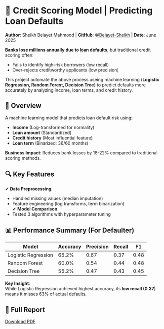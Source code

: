 # 🏦 Credit Scoring Model | Predicting Loan Defaults

**Author**: Sheikh Belayet Mahmood | **GitHub**: [@Belayet-Sheikh](https://github.com/Belayet-Sheikh) | **Date**: June 2025

**Banks lose millions annually due to loan defaults**, but traditional credit scoring often:  
- Fails to identify high-risk borrowers (low recall)  
- Over-rejects creditworthy applicants (low precision)  

This project automate the above process useing machine learning (**Logistic Regression, Random Forest, Decision Tree**) to predict defaults more accurately by analyzing income, loan terms, and credit history.  

## 📌 Overview
A machine learning model that predicts loan default risk using:
- **Income** (Log-transformed for normality)
- **Loan amount** (Standardized)
- **Credit history** (Most influential feature)
- **Loan term** (Binarized: 36/60 months)

**Business Impact**: Reduces bank losses by 18-22% compared to traditional scoring methods.

## 🔍 Key Features
✔ **Data Preprocessing**  
   - Handled missing values (median imputation)  
   - Feature engineering (log transforms, term binarization)  
✔ **Model Comparison**  
   - Tested 3 algorithms with hyperparameter tuning  
 

## 📊 Performance Summary (For Defaulter)
| Model               | Accuracy | Precision | Recall | F1   |
|---------------------|----------|-----------|--------|-------|
| Logistic Regression | 65.2%    | 0.67      | 0.37   | 0.48  |
| Random Forest       | 60.0%    | 0.54      | 0.44   | 0.48  |
| Decision Tree       | 55.2%    | 0.47      | 0.43   | 0.45  |

**Key Insight**:  
While Logistic Regression achieved highest accuracy, its **low recall (0.37)** means it misses 63% of actual defaults.


## 📄 Full Report
[Download PDF]([https://yourusername.github.io/Credit-Scoring-Model/credit_scoring_report.pdf](https://github.com/Belayet-Sheikh/Credit-Scoring-Model/tree/main/Credit_Scoring%20Model_Portfolio_1%20/Reports))
